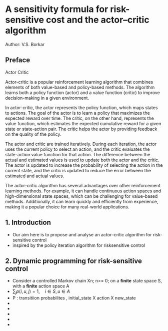 # A sensitivity formula for risk-sensitive cost and the actor–critic algorithm


Author: V.S. Borkar


## Preface

Actor Critic

Actor-critic is a popular reinforcement learning algorithm that combines elements of both value-based and policy-based methods. The algorithm learns both a policy function (actor) and a value function (critic) to improve decision-making in a given environment.

In actor-critic, the actor represents the policy function, which maps states to actions. The goal of the actor is to learn a policy that maximizes the expected reward over time. The critic, on the other hand, represents the value function, which estimates the expected cumulative reward for a given state or state-action pair. The critic helps the actor by providing feedback on the quality of the policy.

The actor and critic are trained iteratively. During each iteration, the actor uses the current policy to select an action, and the critic evaluates the state-action value function for that action. The difference between the actual and estimated values is used to update both the actor and the critic. The actor is updated to increase the probability of selecting the action in the current state, and the critic is updated to reduce the error between the estimated and actual values.

The actor-critic algorithm has several advantages over other reinforcement learning methods. For example, it can handle continuous action spaces and high-dimensional state spaces, which can be challenging for value-based methods. Additionally, it can learn quickly and efficiently from experience, making it a popular choice for many real-world applications.



## 1. Introduction

* Our aim here is to propose and analyse an actor–critic algorithm for risk-sensitive control
* inspired by the policy iteration algorithm for risksensitive control

## 2. Dynamic programming for risk-sensitive control
* Consider a controlled Markov chain Xn; n>= 0; on a **finite** state space S, with a **finite** action space A
* $\sum_j p(i, u, j)=1, \quad i \in S, u \in A$
* P : transitiion probabilites , initial_state X action X new_state
* 
* 
* 
* 
* 
